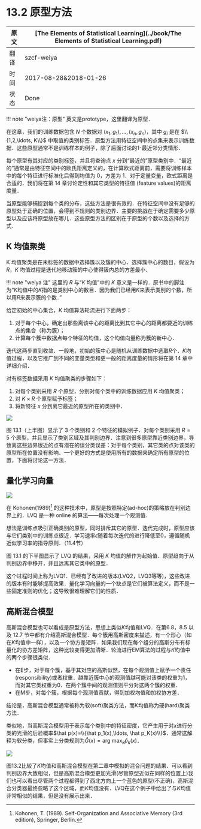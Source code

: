 # 13.2 原型方法

| 原文   | [The Elements of Statistical Learning](../book/The Elements of Statistical Learning.pdf) |
| ---- | ---------------------------------------- |
| 翻译   | szcf-weiya                               |
| 时间   | 2017-08-28&2018-01-26                               |
| 状态 | Done |


!!! note "weiya注：原型"
	英文是prototype，这里翻译为原型．

在这章，我们的训练数据包含 $N$ 个数据对 $(x_1,g_1),\ldots, (x_n,g_n)$，其中 $g_i$ 是在 $\\{1,2,\ldots, K\\}$ 中取值的类别标签．原型方法用特征空间中的点集来表示训练数据．这些原型通常不是训练样本的例子，除了后面讨论的1-最近邻分类情形．

每个原型有其对应的类别标签，并且将查询点 $x$ 分到“最近的”原型类别中．“最近的”通常是由特征空间中的欧氏距离定义的，在计算欧式距离前，需要将训练样本中的每个特征进行标准化后得到均值为 0，方差为 1．对于定量变量，欧式距离是合适的．我们将在第 14 章讨论定性和其它类型的特征值 (feature values)的距离度量．

当原型能够捕捉到每个类的分布，这些方法是很有效的．在特征空间中没有足够的原型处于正确的位置，会得到不规则的类别边界．主要的挑战在于确定需要多少原型以及应该将原型放在哪儿．这些原型方法的区别在于原型的个数以及选择的方式．

## K 均值聚类

K 均值聚类是在未标签的数据中选择簇以及簇的中心．选择簇中心的数目，假设为 $R$，$K$ 均值过程是迭代地移动簇的中心使得簇内总的方差最小．

!!! note "weiya 注"
    这里的 $R$ 与“$K$ 均值”中的 $K$ 意义是一样的．原书中的脚注为“$K$均值中的$K$指的是类别中心的数目．因为我们已经用$K$来表示类别的个数，所以用$R$来表示簇的个数．”

给定初始的中心集合，$K$ 均值算法轮流进行下面两步：

1. 对于每个中心，确定出那些离该中心的距离比到其它中心的距离都要近的训练点的集合（称为簇）；
2. 计算每个簇中数据点每个特征的均值，这个均值向量称为簇的新中心．

迭代这两步直到收敛．一般地，初始的簇中心是随机从训练数据中选取$R$个．$K$均值过程，以及它推广到不同的变量类型和更一般的距离度量的情形将在第 14 章中详细介绍．

对有标签数据采用 $K$ 均值聚类的步骤如下：

1. 对每个类别采用 $R$ 个原型，分别对每个类中的训练数据应用 $K$ 均值聚类；
2. 对 $K\times R$ 个原型赋予标签；
3. 将新特征 $x$ 分到离它最近的原型所在的类别中．

![](../img/13/fig13.1.png)

图 13.1（上半图）显示了 3 个类别和 2 个特征的模拟例子．对每个类别采用 $R=5$ 个原型，并且显示了类别区域及其判别边界．注意到很多原型靠近类别边界，导致离这些边界很近的点有潜在的误分类误差：对于每个类别，其它类的点对该类的原型所在位置没有影响．一个更好的方式是使用所有的数据来确定所有原型的位置，下面将讨论这一方法．

## 量化学习向量

![](../img/13/alg13.1.png)

在 Kohonen(1989)[^1] 的这种技术中，原型是按照特定(ad-hoc)的策略放在判别边界上的．LVQ 是一种 online 的算法——每次处理一个观测值．

想法是训练点吸引正确类别的原型，同时排斥其它的原型．迭代完成时，原型应该与它们类别中的训练点很近．学习速率$\epsilon$随着每次迭代的进行降低至0，遵循随机近似学习率的指导原则．（11.4节）

图 13.1 的下半图显示了 LVQ 的结果，采用 $K$ 均值的解作为起始值．原型趋向于从判别边界中移开，并且远离其它类中的原型．

这个过程时间上称为LVQ1．已经有了改进的版本(LVQ2，LVQ3等等)，这些改进的版本有时能够提高效果．量化学习向量的一个缺点是它们被算法定义，而不是一些固定准则的优化；这导致很难理解它们的性质．

## 高斯混合模型

高斯混合模型也可以看成是原型方法，思想上类似$K$均值和LVQ．在第6.8，8.5 以及 12.7 节中都有介绍高斯混合模型．每个簇用高斯密度来描述，有一个形心（如在$K$均值中一样），以及一个协方差矩阵．如果我们现在每个组分的高斯分布有标量化的协方差矩阵，这种比较变得更加清晰．轮流进行EM算法的过程与$K$均值中的两个步骤很类似．

- 在E步，对于每个簇，基于其对应的高斯似然，在每个观测值上赋予一个责任(responsibility)或者权重．越靠近簇中心的观测值越可能对该类的权重为1，而对其它类权重为0．在两个簇中间的观测值则平分对这两个簇的权重．
- 在M步，对每个簇，根据每个观测值贡献，得到加权均值和加权协方差．

结论是，高斯混合模型通常被称为软(soft)聚类方法，而$K$均值称为硬(hard)聚类方法．

类似地，当高斯混合模型用于表示每个类别中的特征密度，它产生用于对$x$进行分类的光滑的后验概率$\hat p(x)=\\{\hat p_1(x),\ldots, \hat p_K(x)\\}$．通常这解释为软分类，但事实上分类规则为$\hat G(x)=\text{arg max}_k\hat p_k(x)$．

![](../img/13/fig13.2.png)

图13.2比较了$K$均值和高斯混合模型在第二章中模拟的混合问题的结果．可以看到判别边界大致相似，但是高斯混合模型更加光滑(尽管原型近似在同样的位置上)我们也可以看出尽管两个过程都得到了西北方向上一个蓝色的原型(不正确)，高斯混合分类器最终忽略了这个区域，而$K$均值没有．LVQ在这个例子中给出了与$K$均值非常相似的结果，但是没有展示出来．

[^1]: Kohonen, T. (1989). Self-Organization and Associative Memory (3rd edition), Springer, Berlin.

